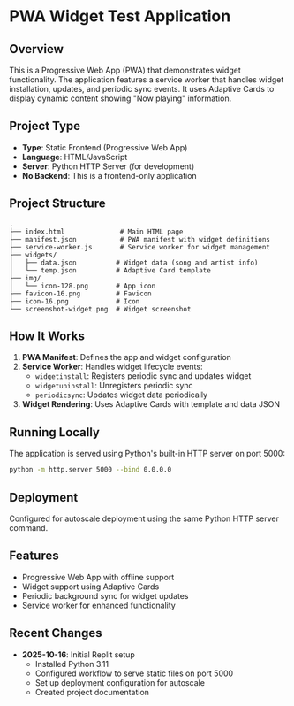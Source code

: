 # PWA Widget Test Application

## Overview
This is a Progressive Web App (PWA) that demonstrates widget functionality. The application features a service worker that handles widget installation, updates, and periodic sync events. It uses Adaptive Cards to display dynamic content showing "Now playing" information.

## Project Type
- **Type**: Static Frontend (Progressive Web App)
- **Language**: HTML/JavaScript
- **Server**: Python HTTP Server (for development)
- **No Backend**: This is a frontend-only application

## Project Structure
```
.
├── index.html              # Main HTML page
├── manifest.json           # PWA manifest with widget definitions
├── service-worker.js       # Service worker for widget management
├── widgets/
│   ├── data.json          # Widget data (song and artist info)
│   └── temp.json          # Adaptive Card template
├── img/
│   └── icon-128.png       # App icon
├── favicon-16.png         # Favicon
├── icon-16.png            # Icon
└── screenshot-widget.png  # Widget screenshot
```

## How It Works
1. **PWA Manifest**: Defines the app and widget configuration
2. **Service Worker**: Handles widget lifecycle events:
   - `widgetinstall`: Registers periodic sync and updates widget
   - `widgetuninstall`: Unregisters periodic sync
   - `periodicsync`: Updates widget data periodically
3. **Widget Rendering**: Uses Adaptive Cards with template and data JSON

## Running Locally
The application is served using Python's built-in HTTP server on port 5000:
```bash
python -m http.server 5000 --bind 0.0.0.0
```

## Deployment
Configured for autoscale deployment using the same Python HTTP server command.

## Features
- Progressive Web App with offline support
- Widget support using Adaptive Cards
- Periodic background sync for widget updates
- Service worker for enhanced functionality

## Recent Changes
- **2025-10-16**: Initial Replit setup
  - Installed Python 3.11
  - Configured workflow to serve static files on port 5000
  - Set up deployment configuration for autoscale
  - Created project documentation
